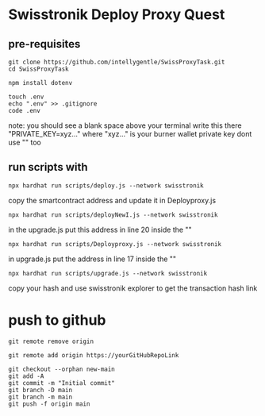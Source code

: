 # Swisstronik Deploy Proxy Quest



## pre-requisites
```
git clone https://github.com/intellygentle/SwissProxyTask.git
cd SwissProxyTask
```

```
npm install dotenv
```
```
touch .env
echo ".env" >> .gitignore
code .env
```
note: you should see a blank space above your terminal write this there "PRIVATE_KEY=xyz..." where "xyz..." is your burner wallet private key dont use "" too



## run scripts with
```
npx hardhat run scripts/deploy.js --network swisstronik
```
copy the smartcontract address and update it in Deployproxy.js

```
npx hardhat run scripts/deployNewI.js --network swisstronik
```
in the upgrade.js put this address in line 20 inside the ""

```
npx hardhat run scripts/Deployproxy.js --network swisstronik
```
in upgrade.js put the address in line 17 inside the ""

```
npx hardhat run scripts/upgrade.js --network swisstronik
```
copy your hash and use swisstronik explorer to get the transaction hash link


# push to github
```
git remote remove origin
```
```
git remote add origin https://yourGitHubRepoLink
```
```
git checkout --orphan new-main
git add -A
git commit -m "Initial commit"
git branch -D main
git branch -m main
git push -f origin main
```
